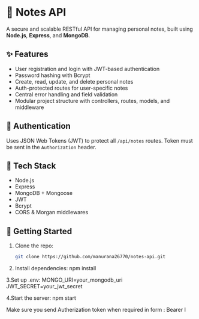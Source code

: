 # 📝 Notes API

A secure and scalable RESTful API for managing personal notes, built using **Node.js**, **Express**, and **MongoDB**.

## ✨ Features

- User registration and login with JWT-based authentication
- Password hashing with Bcrypt
- Create, read, update, and delete personal notes
- Auth-protected routes for user-specific notes
- Central error handling and field validation
- Modular project structure with controllers, routes, models, and middleware

## 🔐 Authentication

Uses JSON Web Tokens (JWT) to protect all `/api/notes` routes. Token must be sent in the `Authorization` header.

## 🧰 Tech Stack

- Node.js
- Express
- MongoDB + Mongoose
- JWT
- Bcrypt
- CORS & Morgan middlewares

## 🚀 Getting Started

1. Clone the repo:
   ```bash
   git clone https://github.com/manurana26770/notes-api.git

2. Install dependencies:
  npm install

3.Set up .env:
  MONGO_URI=your_mongodb_uri  
  JWT_SECRET=your_jwt_secret

4.Start the server:
  npm start

<p>Make sure you send Autherization token when required in form : Bearer <token>I </p>




